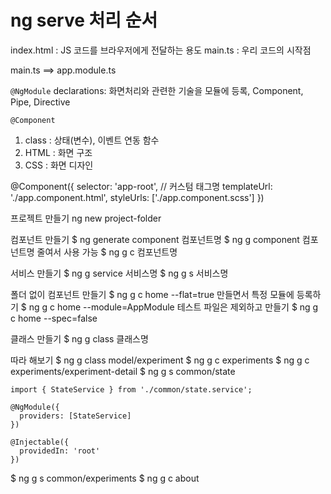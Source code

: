# ng serve 처리 순서

index.html : JS 코드를 브라우저에게 전달하는 용도
main.ts : 우리 코드의 시작점

main.ts ==> app.module.ts

`@NgModule`
declarations: 화면처리와 관련한 기술을 모듈에 등록, Component, Pipe, Directive

`@Component`
1. class : 상태(변수), 이벤트 연동 함수
2. HTML : 화면 구조
3. CSS : 화면 디자인

@Component({
  selector: 'app-root', // 커스텀 태그명
  templateUrl: './app.component.html',
  styleUrls: ['./app.component.scss']
})

프로젝트 만들기
ng new project-folder

컴포넌트 만들기
$ ng generate component 컴포넌트명
$ ng g component 컴포넌트명
줄여서 사용 가능
$ ng g c 컴포넌트명

서비스 만들기
$ ng g service 서비스명
$ ng g s 서비스명

폴더 없이 컴포넌트 만들기
$ ng g c home --flat=true
만들면서 특정 모듈에 등록하기
$ ng g c home --module=AppModule
테스트 파일은 제외하고 만들기
$ ng g c home --spec=false

클래스 만들기
$ ng g class 클래스명

따라 해보기
$ ng g class model/experiment
$ ng g c experiments
$ ng g c experiments/experiment-detail
$ ng g s common/state

```
import { StateService } from './common/state.service';

@NgModule({
  providers: [StateService]
})
```

```
@Injectable({
  providedIn: 'root'
})
```

$ ng g s common/experiments
$ ng g c about
